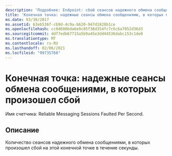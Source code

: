 ```yaml
---
description: 'Подробнее: Endpoint: сбой сеансов надежного обмена сообщениями'
title: 'Конечная точка: надежные сеансы обмена сообщениями, в которых произошел сбой'
ms.date: 03/30/2017
ms.assetid: 63eb536f-cb9d-4c9a-b620-947d1828b1ce
ms.openlocfilehash: cc0d698bda6e9c85f38d354fc7c6c6a7052d36d3
ms.sourcegitcommit: ddf7edb67715a5b9a45e3dd44536dabc153c1de0
ms.translationtype: MT
ms.contentlocale: ru-RU
ms.lasthandoff: 02/06/2021
ms.locfileid: "99735768"
---
```

# <a name="endpoint-reliable-messaging-sessions-faulted"></a>Конечная точка: надежные сеансы обмена сообщениями, в которых произошел сбой

Имя счетчика: Reliable Messaging Sessions Faulted Per Second.  
  
## <a name="description"></a>Описание  

 Количество сеансов надежного обмена сообщениями, в которых произошел сбой на этой конечной точке в течение секунды.
